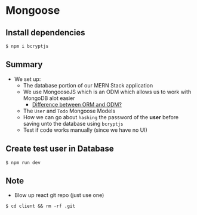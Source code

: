 # Mongoose
## Install dependencies
`$ npm i bcryptjs`

## Summary
* We set up:
  - The database portion of our MERN Stack application
  - We use MongooseJS which is an ODM which allows us to work with MongoDB alot easier
    + [Difference between ORM and ODM?](https://medium.com/@julianam.tyler/what-is-the-difference-between-odm-and-orm-267bbb7778b0)
  - The `User` and `Todo` Mongoose Models
  - How we can go about `hashing` the password of the **user** before saving unto the database using `bcryptjs`
  - Test if code works manually (since we have no UI)


## Create test user in Database
`$ npm run dev`

## Note
* Blow up react git repo (just use one)

`$ cd client && rm -rf .git`
